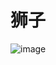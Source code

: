 # 狮子

![image](https://user-images.githubusercontent.com/13718575/129337810-08ecacbb-7e50-4011-8c6c-62649eb9b70d.png)
